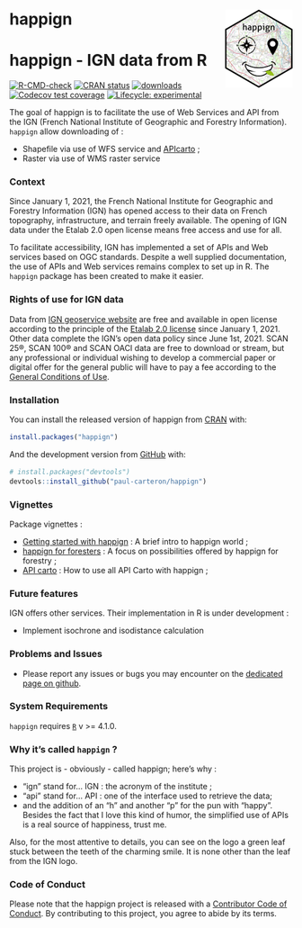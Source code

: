 
<!-- README.md is generated from README.Rmd. Please edit that file -->

# happign <a href="https://paul-carteron.github.io/happign/"><img src="man/figures/logo.png" align="right" height="139" /></a>

# happign - IGN data from R

<!-- badges: start -->

[![R-CMD-check](https://github.com/paul-carteron/happign/actions/workflows/R-CMD-check.yaml/badge.svg)](https://github.com/paul-carteron/happign/actions/workflows/R-CMD-check.yaml)
[![CRAN
status](https://www.r-pkg.org/badges/version/happign)](https://CRAN.R-project.org/package=happign)
[![downloads](http://cranlogs.r-pkg.org/badges/last-month/happign?color=green)](https://cran.r-project.org/package=happign)
[![Codecov test
coverage](https://codecov.io/gh/paul-carteron/happign/branch/main/graph/badge.svg)](https://app.codecov.io/gh/paul-carteron/happign?branch=main)
[![Lifecycle:
experimental](https://img.shields.io/badge/lifecycle-experimental-orange.svg)](https://lifecycle.r-lib.org/articles/stages.html#experimental)
<!-- badges: end -->

The goal of happign is to facilitate the use of Web Services and API
from the IGN (French National Institute of Geographic and Forestry
Information). `happign` allow downloading of :

- Shapefile via use of WFS service and
  [APIcarto](https://apicarto.ign.fr/api/doc/) ;
- Raster via use of WMS raster service

### Context

Since January 1, 2021, the French National Institute for Geographic and
Forestry Information (IGN) has opened access to their data on French
topography, infrastructure, and terrain freely available. The opening of
IGN data under the Etalab 2.0 open license means free access and use for
all.

To facilitate accessibility, IGN has implemented a set of APIs and Web
services based on OGC standards. Despite a well supplied documentation,
the use of APIs and Web services remains complex to set up in R. The
`happign` package has been created to make it easier.

### Rights of use for IGN data

Data from [IGN geoservice
website](https://geoservices.ign.fr/presentation) are free and available
in open license according to the principle of the [Etalab 2.0
license](https://www.etalab.gouv.fr/licence-ouverte-open-licence/) since
January 1, 2021. Other data complete the IGN’s open data policy since
June 1st, 2021. SCAN 25®, SCAN 100® and SCAN OACI data are free to
download or stream, but any professional or individual wishing to
develop a commercial paper or digital offer for the general public will
have to pay a fee according to the [General Conditions of
Use](https://geoservices.ign.fr/cgu-licences).

### Installation

You can install the released version of happign from
[CRAN](https://CRAN.R-project.org) with:

``` r
install.packages("happign")
```

And the development version from [GitHub](https://github.com/) with:

``` r
# install.packages("devtools")
devtools::install_github("paul-carteron/happign")
```

### Vignettes

Package vignettes :

- [Getting started with
  happign](https://paul-carteron.github.io/happign/articles/Getting_started.html)
  : A brief intro to happign world ;
- [happign for
  foresters](https://paul-carteron.github.io/happign/articles/web_only/happign_for_foresters.html)
  : A focus on possibilities offered by happign for forestry ;
- [API
  carto](https://paul-carteron.github.io/happign/articles/web_only/api_carto.html)
  : How to use all API Carto with happign ;

### Future features

IGN offers other services. Their implementation in R is under
development :

- Implement isochrone and isodistance calculation

### Problems and Issues

- Please report any issues or bugs you may encounter on the [dedicated
  page on github](https://github.com/paul-carteron/happign/issues).

### System Requirements

`happign` requires [`R`](https://cran.r-project.org) v \>= 4.1.0.

### Why it’s called `happign` ?

This project is - obviously - called happign; here’s why :

- “ign” stand for… IGN : the acronym of the institute ;
- “api” stand for… API : one of the interface used to retrieve the data;
- and the addition of an “h” and another “p” for the pun with “happy”.
  Besides the fact that I love this kind of humor, the simplified use of
  APIs is a real source of happiness, trust me.

Also, for the most attentive to details, you can see on the logo a green
leaf stuck between the teeth of the charming smile. It is none other
than the leaf from the IGN logo.

### Code of Conduct

Please note that the happign project is released with a [Contributor
Code of
Conduct](https://paul-carteron.github.io/happign/CODE_OF_CONDUCT.html).
By contributing to this project, you agree to abide by its terms.
